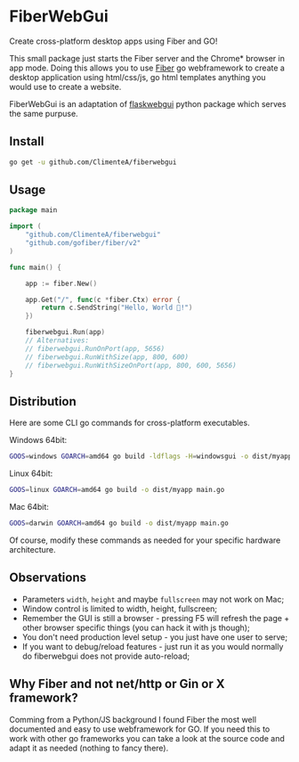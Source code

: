 # FiberWebGui

Create cross-platform desktop apps using Fiber and GO! 

This small package just starts the Fiber server and the Chrome* browser in app mode. Doing this allows you to use [Fiber](https://github.com/gofiber/fiber) go webframework to create a desktop application using html/css/js, go html templates anything you would use to create a website.

FiberWebGui is an adaptation of [flaskwebgui](https://github.com/ClimenteA/flaskwebgui) python package which serves the same purpuse.


## Install

```bash
go get -u github.com/ClimenteA/fiberwebgui
```

## Usage

```go
package main

import (
	"github.com/ClimenteA/fiberwebgui"
	"github.com/gofiber/fiber/v2"
)

func main() {

	app := fiber.New()

	app.Get("/", func(c *fiber.Ctx) error {
		return c.SendString("Hello, World 👋!")
	})

	fiberwebgui.Run(app)
	// Alternatives:
	// fiberwebgui.RunOnPort(app, 5656)
	// fiberwebgui.RunWithSize(app, 800, 600)
	// fiberwebgui.RunWithSizeOnPort(app, 800, 600, 5656)
}

```

## Distribution

Here are some CLI go commands for cross-platform executables.

Windows 64bit:
```bash
GOOS=windows GOARCH=amd64 go build -ldflags -H=windowsgui -o dist/myapp.exe main.go
```

Linux 64bit:
```bash
GOOS=linux GOARCH=amd64 go build -o dist/myapp main.go
```

Mac 64bit:
```bash
GOOS=darwin GOARCH=amd64 go build -o dist/myapp main.go
```

Of course, modify these commands as needed for your specific hardware architecture.

## Observations

- Parameters `width`, `height` and maybe `fullscreen` may not work on Mac;
- Window control is limited to width, height, fullscreen;
- Remember the GUI is still a browser - pressing F5 will refresh the page + other browser specific things (you can hack it with js though);
- You don't need production level setup - you just have one user to serve;
- If you want to debug/reload features - just run it as you would normally do fiberwebgui does not provide auto-reload;


## Why Fiber and not net/http or Gin or X framework? 
Comming from a Python/JS background I found Fiber the most well documented and easy to use webframework for GO. If you need this to work with other go frameworks you can take a look at the source code and adapt it as needed (nothing to fancy there).

